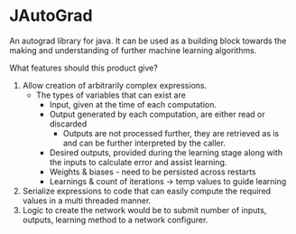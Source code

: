 # JAutoGrad
An autograd library for java. It can be used as a building block towards the making and understanding of further machine learning algorithms.



What features should this product give?

1) Allow creation of arbitrarily complex expressions.
	- The types of variables that can exist are
		- Input, given at the time of each computation.
		- Output generated by each computation, are either read or discarded
			- Outputs are not processed further, they are retrieved as is and can be further interpreted by the caller.
		- Desired outputs, provided during the learning stage along with the inputs to calculate error and assist learning.
		- Weights & biases - need to be persisted across restarts
		- Learnings & count of iterations -> temp values to guide learning
2) Serialize expressions to code that can easily compute the required values in a multi threaded manner.
3) Logic to create the network would be to submit number of inputs, outputs, learning method to a network configurer.
